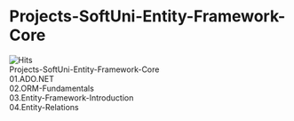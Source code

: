 # Projects-SoftUni-Entity-Framework-Core
![Hits](https://hitcounter.pythonanywhere.com/count/tag.svg?url=https%3A%2F%2Fgithub.com%2Fvebili)<br/>
Projects-SoftUni-Entity-Framework-Core<br>
01.ADO.NET<br>
02.ORM-Fundamentals<br>
03.Entity-Framework-Introduction<br>
04.Entity-Relations<br>
<br>
